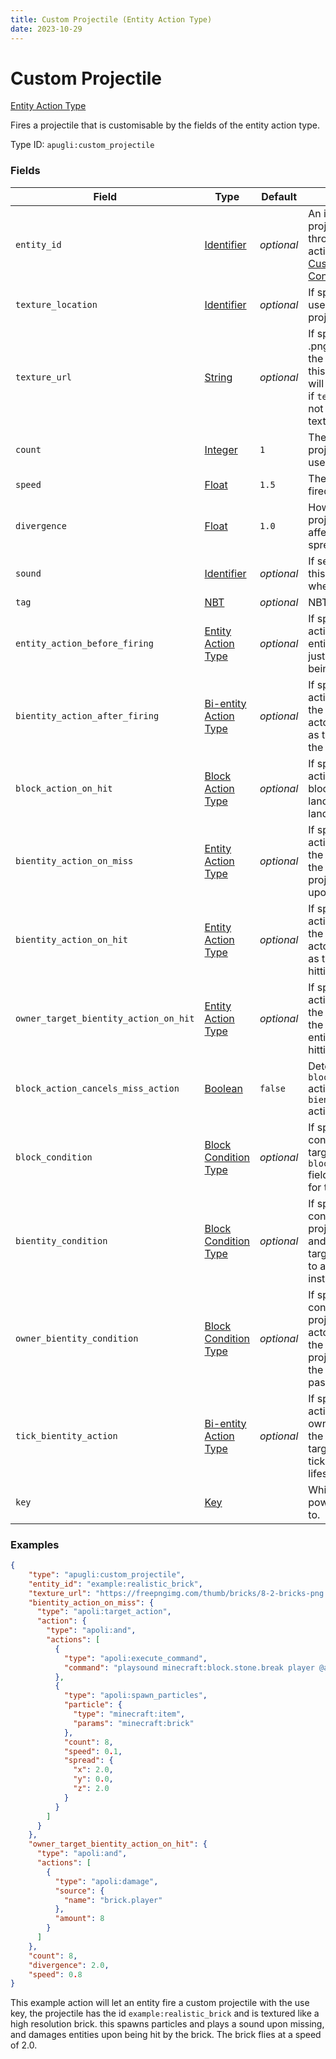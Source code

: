 ```yaml
---
title: Custom Projectile (Entity Action Type)
date: 2023-10-29
---
```


# Custom Projectile

[Entity Action Type](../entity_action_type.md)

Fires a projectile that is customisable by the fields of the entity action type.

Type ID: `apugli:custom_projectile`


### Fields

Field | Type | Default | Description
------|------|---------|------------
`entity_id` | [Identifier](https://origins.readthedocs.io/en/latest/types/data_types/identifier/) | *optional* | An identifier for use with projectiles spawned through this entity action. For use with [Custom Entity Id (Entity Condition Type)](../entity_condition_types/custom_entity_id).
`texture_location` | [Identifier](https://origins.readthedocs.io/en/latest/types/data_types/identifier/) | *optional* | If specified, the texture used for the custom projectile.
`texture_url` | [String](https://origins.readthedocs.io/en/latest/types/data_types/string/) | *optional* | If specified, the url to a .png file imported into the game as a texture for this power's use. This will be used as a fallback if `texture_location` is not specified or if a texture is not present.
`count` | [Integer](https://origins.readthedocs.io/en/latest/types/data_types/integer/) | `1` | The amount of projectiles to fire each use.
`speed` | [Float](https://origins.readthedocs.io/en/latest/types/data_types/float/) | `1.5` | The speed applied to the fired projectile.
`divergence` | [Float](https://origins.readthedocs.io/en/latest/types/data_types/float/) | `1.0` | How much each projectile fired is affected by random spread.
`sound` | [Identifier](https://origins.readthedocs.io/en/latest/types/data_types/identifier/) | *optional* | If set, the sound with this ID will be played when the power is used.
`tag` | [NBT](https://origins.readthedocs.io/en/latest/types/data_types/nbt/) | *optional* | NBT data of the entity.
`entity_action_before_firing` | [Entity Action Type](../entity_action_types.md) | *optional* | If specified, the entity action to execute on the entity firing the projectile just prior to the projectile being created.
`bientity_action_after_firing` | [Bi-entity Action Type](../bientity_action_types.md) | *optional* | If specified, the bi-entity action to execute with the projectile owner the actor, and the projectile as the target as soon as the projectile is created.
`block_action_on_hit` | [Block Action Type](../block_action_types.md) | *optional* | If specified, the block action to execute on the block the projectile lands on upon having it land on it.
`bientity_action_on_miss` | [Entity Action Type](../entity_action_types.md) | *optional* | If specified, the bi-entity action to execute with the projectile owner as the actor, and the projectile as the target upon missing.
`bientity_action_on_hit` | [Entity Action Type](../entity_action_types.md) | *optional* | If specified, the bi-entity action to execute with the projectile as the actor, and the hit entity as the target upon hitting an entity.
`owner_target_bientity_action_on_hit` | [Entity Action Type](../entity_action_types.md) | *optional* | If specified, the bi-entity action to execute with the projectile owner as the actor, and the hit entity as the target upon hitting an entity.
`block_action_cancels_miss_action` | [Boolean](https://origins.readthedocs.io/en/latest/types/data_types/boolean/) | `false` | Determines if the `block_action_on_hit` action will cancel the `bientity_action_on_miss` action.
`block_condition` | [Block Condition Type](../block_condition_types.md) | *optional* | If specified, the block condition that the block targeted by the `block_action_on_hit` field must meet in order for that to run.
`bientity_condition` | [Block Condition Type](../block_condition_types.md) | *optional* | If specified, the bi-entity condition with the projectile as the actor and the target as the target for the projectile to actually hit the target instead of pass through.
`owner_bientity_condition` | [Block Condition Type](../block_condition_types.md) | *optional* | If specified, the bi-entity condition with the projectile owner as the actor and the target as the target for the projectile to actually hit the target instead of pass through.
`tick_bientity_action` | [Bi-entity Action Type](../bientity_action_types.md) | *optional* | If specified, the bi-entity action with the projectile owner as the actor, and the projectile as the target that is run each tick of the projectile's lifespan.
`key` | [Key](https://origins.readthedocs.io/en/latest/types/data_types/key/) |  | Which active key this power should respond to.


### Examples

```json
{
    "type": "apugli:custom_projectile",
    "entity_id": "example:realistic_brick",
    "texture_url": "https://freepngimg.com/thumb/bricks/8-2-bricks-png.png",
    "bientity_action_on_miss": {
      "type": "apoli:target_action",
      "action": {
        "type": "apoli:and",
        "actions": [
          {
            "type": "apoli:execute_command",
            "command": "playsound minecraft:block.stone.break player @a ~ ~ ~ 1 0.7"
          },
          {
            "type": "apoli:spawn_particles",
            "particle": {
              "type": "minecraft:item",
              "params": "minecraft:brick"
            },
            "count": 8,
            "speed": 0.1,
            "spread": {
              "x": 2.0,
              "y": 0.0,
              "z": 2.0
            }
          }
        ]
      }
    },
    "owner_target_bientity_action_on_hit": {
      "type": "apoli:and",
      "actions": [
        {
          "type": "apoli:damage",
          "source": {
            "name": "brick.player"
          },
          "amount": 8
        }
      ]
    },
    "count": 8,
    "divergence": 2.0,
    "speed": 0.8
}
```
This example action will let an entity fire a custom projectile with the use key, the projectile has the id `example:realistic_brick` and is textured like a high resolution brick. this spawns particles and plays a sound upon missing, and damages entities upon being hit by the brick. The brick flies at a speed of 2.0.